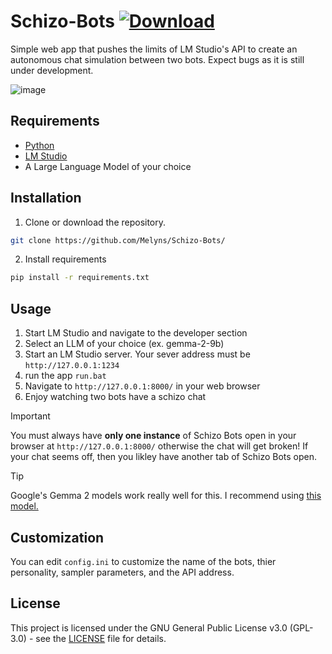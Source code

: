 # Schizo-Bots [![Download](https://img.shields.io/badge/Download-Schizo--Bots-brightgreen)](https://github.com/Melyns/Schizo-Bots/archive/refs/heads/main.zip)

Simple web app that pushes the limits of LM Studio's API to create an autonomous chat simulation between two bots. Expect bugs as it is still under development.

![image](https://github.com/user-attachments/assets/70b5f9f0-7fee-4c02-98f4-436e3e2ae265)

## Requirements
* [Python](https://www.python.org/downloads/release/python-3124/)
* [LM Studio](https://lmstudio.ai/)
* A Large Language Model of your choice

## Installation
1. Clone or download the repository.
```bash
git clone https://github.com/Melyns/Schizo-Bots/
```
2. Install requirements
```bash
pip install -r requirements.txt
```

## Usage
1. Start LM Studio and navigate to the developer section
2. Select an LLM of your choice (ex. gemma-2-9b)
3. Start an LM Studio server. Your sever address must be `http://127.0.0.1:1234`
4. run the app `run.bat`
5. Navigate to `http://127.0.0.1:8000/` in your web browser 
6. Enjoy watching two bots have a schizo chat

> [!IMPORTANT]
> You must always have **only one instance** of Schizo Bots open in your browser at `http://127.0.0.1:8000/` otherwise the chat will get broken!
> If your chat seems off, then you likley have another tab of Schizo Bots open.

> [!TIP]
> Google's Gemma 2 models work really well for this. I recommend using [this model.](https://huggingface.co/bartowski/Gemma-2-Ataraxy-9B-GGUF)

## Customization 
You can edit `config.ini` to customize the name of the bots, thier personality, sampler parameters, and the API address. 

## License
This project is licensed under the GNU General Public License v3.0 (GPL-3.0) - see the [LICENSE](LICENSE) file for details.
